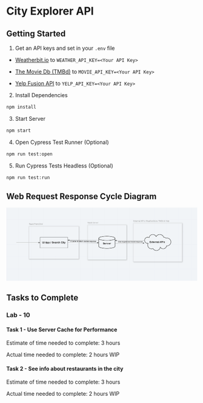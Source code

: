 # City Explorer API

## Getting Started

1. Get an API keys and set in your `.env` file

 * [Weatherbit.io](https://www.weatherbit.io/) to `WEATHER_API_KEY=<Your API Key>`

 * [The Movie Db (TMBd)](https://www.themoviedb.org/) to `MOVIE_API_KEY=<Your API Key>`

 * [Yelp Fusion API](https://www.yelp.com/fusion) to `YELP_API_KEY=<Your API Key>`

2. Install Dependencies

  ```bash
  npm install
  ```

3. Start Server

  ```bash
  npm start
  ```

4. Open Cypress Test Runner (Optional)

  ```bash
  npm run test:open
  ```

5. Run Cypress Tests Headless (Optional)

  ```bash
  npm run test:run
  ```

## Web Request Response Cycle Diagram

![Web Request Response Cycle Diagram](WRRC-lab-10.PNG)

## Tasks to Complete

### Lab - 10

#### Task 1 - Use Server Cache for Performance

Estimate of time needed to complete: 3 hours

Actual time needed to complete: 2 hours WIP

#### Task 2 - See info about restaurants in the city

Estimate of time needed to complete: 3 hours

Actual time needed to complete: 2 hours WIP

